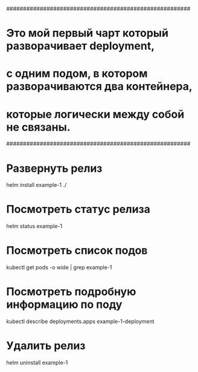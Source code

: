 #######################################################
# Это мой первый чарт который разворачивает deployment,
# c одним подом, в котором разворачиваются два контейнера,
# которые логически между собой не связаны.
#######################################################

# Развернуть релиз
helm install example-1 ./


# Посмотреть статус релиза
helm status example-1



# Посмотреть список подов
kubectl get pods -o wide | grep example-1



# Посмотреть подробную информацию по поду
kubectl describe deployments.apps example-1-deployment



# Удалить релиз
helm uninstall example-1


